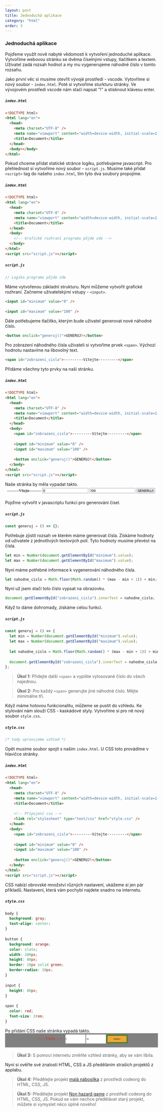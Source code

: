 ```yaml
---
layout: post
title: Jednoduchá aplikace
category: "html"
order: 3
---
```


### Jednoduchá aplikace

Pojďeme využít nově nabyté vědomosti k vytvoření jednoduché aplikace. Vytvoříme webovou stránku se dvěma číselnými vstupy, tlačítkem a textem. Uživatel zadá rozsah hodnot a my mu vygenerujeme náhodné číslo v tomto rozsahu.

Jako první věc si musíme otevřít vývojé prostředí - vscode. Vytovříme si nový soubor - `index.html`. Poté si vytvoříme sturkturu stránky. Ve vývojovém prostředí vscode nám stačí napsat "!" a stisknout klávesu enter.

<h5 a><strong><code>index.html</code></strong></h5>

```html
<!DOCTYPE html>
<html lang="en">
  <head>
    <meta charset="UTF-8" />
    <meta name="viewport" content="width=device-width, initial-scale=1.0" />
    <title>Document</title>
  </head>
  <body></body>
</html>
```

Pokud chceme přidat statické stránce logiku, potřebujeme javascript. Pro přehlednost si vytvoříme nový soubor - `script.js`. Musíme také přidat `<script>` tag do našeho `index.html`, tím tyto dva soubory propojíme.

<h5 a><strong><code>index.html</code></strong></h5>

```html
<!DOCTYPE html>
<html lang="en">
  <head>
    <meta charset="UTF-8" />
    <meta name="viewport" content="width=device-width, initial-scale=1.0" />
    <title>Document</title>
  </head>
  <body>
    <!-- Grafické rozhraní programu půjde zde -->
  </body>
</html>
<script src="script.js"></script>
```

<h5 a><strong><code>script.js</code></strong></h5>

```js
// Logika programu půjde zde
```

Máme vytvořenou základní strukturu. Nyní můžeme vytvořit grafické rozhraní. Začneme uživatelskými vstupy - `<input>`.

```html
<input id="minimum" value="0" />

<input id="maximum" value="100" />
```

Dále potřebujeme tlačítko, kterým bude uživatel generovat nové náhodné číslo.

```html
<button onclick="generuj()">GENERUJ!</button>
```

Pro zobrazení náhodného čísla uživateli si vytvoříme prvek `<span>`. Výchozí hodnotu nastavíme na libovolný text.

```html
<span id="zobrazeni_cisla">---------Vítejte---------</span>
```

Přidáme všechny tyto prvky na naši stránku.

<h5 a><strong><code>index.html</code></strong></h5>

```html
<!DOCTYPE html>
<html lang="en">
  <head>
    <meta charset="UTF-8" />
    <meta name="viewport" content="width=device-width, initial-scale=1.0" />
    <title>Document</title>
  </head>
  <body>
    <span id="zobrazeni_cisla">---------Vítejte---------</span>

    <input id="minimum" value="0" />
    <input id="maximum" value="100" />

    <button onclick="generuj()">GENERUJ!</button>
  </body>
</html>
<script src="script.js"></script>
```

Naše stránka by měla vypadat takto.
![screenshot](/images/dom/ui.png)

Pojďme vytvořit v javascriptu funkci pro generování čísel.

<h5 a><strong><code>script.js</code></strong></h5>

```js
const generuj = () => {};
```

Potřebuje zjistit rozsah ve kterém máme generovat čísla. Získáme hodnoty od uživatele z jednotlivých textových polí. Tyto hodnoty musíme převést na čísla.

```js
let min = Number(document.getElementById("minimum").value);
let max = Number(document.getElementById("maximum").value);
```

Nyní máme potřebné informace k vygenerování náhodného čísla.

```js
let nahodne_cislo = Math.floor(Math.random() * (max - min + 1)) + min;
```

Nyní už jsem stačí toto číslo vypsat na obrazovku.

```js
document.getElementById("zobrazeni_cisla").innerText = nahodne_cislo;
```

Když to dáme dohromady, získáme celou funkci.

<h5 a><strong><code>script.js</code></strong></h5>

```js
const generuj = () => {
  let min = Number(document.getElementById("minimum").value);
  let max = Number(document.getElementById("maximum").value);

  let nahodne_cislo = Math.floor(Math.random() * (max - min + 1)) + min;

  document.getElementById("zobrazeni_cisla").innerText = nahodne_cislo;
};
```

> **Úkol 1:**
> Přidejte další `<span>` a vypište vylosované číslo do všech najednou.

> **Úkol 2:**
> Pro každý `<span>` generujte jiné náhodné číslo. Mějte minimálne tři.

Když máme hotovou funkcionalitu, můžeme se pustit do vzhledu. Ke stylování nám slouží CSS - kaskádové styly. Vytvoříme si pro ně nový soubor `style.css`.

<h5 a><strong><code>style.css</code></strong></h5>

```css
/* tady upravujeme vzhled */
```

Opět musíme soubor spojit s našim `index.html`. U CSS toto provádíme v hlavičce stránky.

<h5 a><strong><code>index.html</code></strong></h5>

```html
<!DOCTYPE html>
<html lang="en">
  <head>
    <meta charset="UTF-8" />
    <meta name="viewport" content="width=device-width, initial-scale=1.0" />
    <title>Document</title>

    <!-- Připojení css -->
    <link rel="stylesheet" type="text/css" href="style.css" />
  </head>
  <body>
    <span id="zobrazeni_cisla">---------Vítejte---------</span>

    <input id="minimum" value="0" />
    <input id="maximum" value="100" />

    <button onclick="generuj()">GENERUJ!</button>
  </body>
</html>
<script src="script.js"></script>
```

CSS nabízí obrovské množství různých nastavení, ukážeme si jen pár příkladů. Nastavení, která vám pochybí najdete snadno na internetu.

<h5 a><strong><code>style.css</code></strong></h5>

```css
body {
  background: gray;
  text-align: center;
}

button {
  background: orange;
  color: slate;
  width: 200px;
  height: 80px;
  border: 10px solid green;
  border-radius: 10px;
}

input {
  height: 80px;
}

span {
  color: red;
  font-size: 2rem;
}
```

Po přidání CSS naše stránka vypadá takto.
![screenshot](/images/dom/css.png)

> **Úkol 3:**
> S pomocí internetu změňte vzhled stránky, aby se vám líbila.

Nyní si ověřte své znalosti HTML, CSS a JS předěláním straších projektů z applabu.

> **Úkol 4:**
> Předělejte projekt [malá nábosilka](/project/nabosilka) z prostředí codeorg do HTML, CSS, JS.

> **Úkol 5:**
> Předělejte projekt [Non hazard game](/project/non_hazard) z prostředí codeorg do HTML, CSS, JS. Pokud se vám nechce předělávat starý projekt, můžete si vymyslet něco úplně nového!
